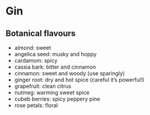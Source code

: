 # Gin

## Botanical flavours

- almond: sweet
- angelica seed: musky and hoppy
- cardamom: spicy
- cassia bark: bitter and cinnamon
- cinnamon: sweet and woody (use sparingly)
- ginger root: dry and hot spice (careful it’s powerful!)
- grapefruit: clean citrus
- nutmeg: warming sweet spice
- cubeb berries: spicy peppery pine
- rose petals: floral

